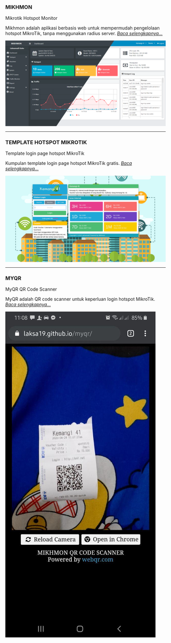### MIKHMON
Mikrotik Hotspot Monitor

Mikhmon adalah aplikasi berbasis web untuk mempermudah pengelolaan hotspot MikroTik, tanpa menggunakan radius server. [_Baca selengkapnya..._](./?mikhmon/v3 "Read more...")

![MIKHMON V3](./img/mikhmonv3.png "MIKHMON V3")

---------

### TEMPLATE HOTSPOT MIKROTIK
Template login page hotspot MikroTik

Kumpulan template login page hotspot MikroTik gratis. [_Baca selengkapnya..._](./?templatehotspot "Read more...")

![Tamplate Hotspot Mikhmon](./img/template-hotspot-home.png "Template Hotspot Mikhmon")

---------

### MYQR
MyQR QR Code Scanner

MyQR adalah QR code scanner untuk keperluan login hotspot MikroTik. [_Baca selengkapnya..._](./?myqr "Read more...")

![MYQR | QR code scanner](./img/myqr.jpg "MyQR | QR code scanner")

